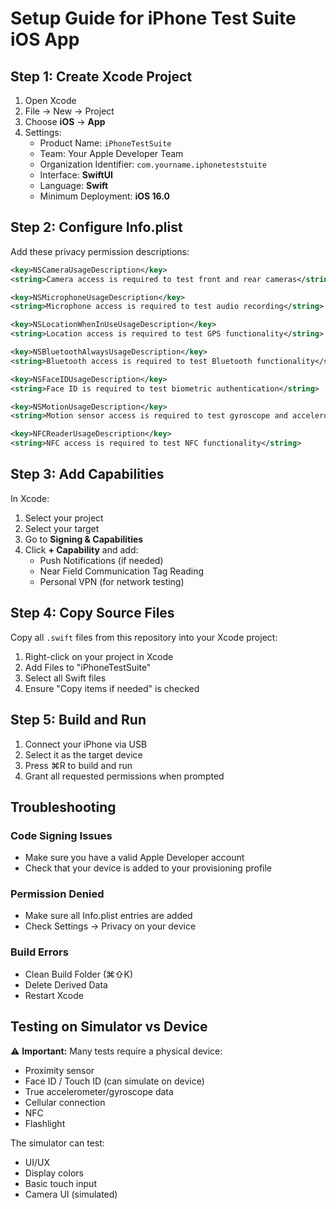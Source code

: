 # Setup Guide for iPhone Test Suite iOS App

## Step 1: Create Xcode Project

1. Open Xcode
2. File → New → Project
3. Choose **iOS** → **App**
4. Settings:
   - Product Name: `iPhoneTestSuite`
   - Team: Your Apple Developer Team
   - Organization Identifier: `com.yourname.iphoneteststuite`
   - Interface: **SwiftUI**
   - Language: **Swift**
   - Minimum Deployment: **iOS 16.0**

## Step 2: Configure Info.plist

Add these privacy permission descriptions:

```xml
<key>NSCameraUsageDescription</key>
<string>Camera access is required to test front and rear cameras</string>

<key>NSMicrophoneUsageDescription</key>
<string>Microphone access is required to test audio recording</string>

<key>NSLocationWhenInUseUsageDescription</key>
<string>Location access is required to test GPS functionality</string>

<key>NSBluetoothAlwaysUsageDescription</key>
<string>Bluetooth access is required to test Bluetooth functionality</string>

<key>NSFaceIDUsageDescription</key>
<string>Face ID is required to test biometric authentication</string>

<key>NSMotionUsageDescription</key>
<string>Motion sensor access is required to test gyroscope and accelerometer</string>

<key>NFCReaderUsageDescription</key>
<string>NFC access is required to test NFC functionality</string>
```

## Step 3: Add Capabilities

In Xcode:

1. Select your project
2. Select your target
3. Go to **Signing & Capabilities**
4. Click **+ Capability** and add:
   - Push Notifications (if needed)
   - Near Field Communication Tag Reading
   - Personal VPN (for network testing)

## Step 4: Copy Source Files

Copy all `.swift` files from this repository into your Xcode project:

1. Right-click on your project in Xcode
2. Add Files to "iPhoneTestSuite"
3. Select all Swift files
4. Ensure "Copy items if needed" is checked

## Step 5: Build and Run

1. Connect your iPhone via USB
2. Select it as the target device
3. Press ⌘R to build and run
4. Grant all requested permissions when prompted

## Troubleshooting

### Code Signing Issues

- Make sure you have a valid Apple Developer account
- Check that your device is added to your provisioning profile

### Permission Denied

- Make sure all Info.plist entries are added
- Check Settings → Privacy on your device

### Build Errors

- Clean Build Folder (⌘⇧K)
- Delete Derived Data
- Restart Xcode

## Testing on Simulator vs Device

⚠️ **Important:** Many tests require a physical device:

- Proximity sensor
- Face ID / Touch ID (can simulate on device)
- True accelerometer/gyroscope data
- Cellular connection
- NFC
- Flashlight

The simulator can test:

- UI/UX
- Display colors
- Basic touch input
- Camera UI (simulated)
